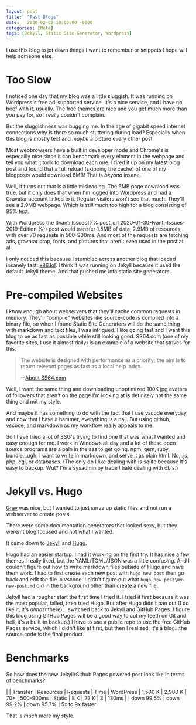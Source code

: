 ```yaml
---
layout: post
title:  "Fast Blogs"
date:   2020-02-08 10:00:00 -0600
categories: [Meta]
tags: [Jekyll, Static Site Generator, Wordpress]
---
```


I use this blog to jot down things I want to remember or snippets I hope will help someone else.

# Too Slow

I noticed one day that my blog was a little sluggish. It was running on Wordpress's free ad-supported service. It's a nice service, and I have no beef with it, usually. The free themes are nice and you get much more than you pay for, so I really couldn't complain.

But the sluggishness was bugging me. In the age of gigabit speed internet connections why is there so much stuttering during load? Especially when this blog is mostly text and _maybe_ a picture every other post.

Most webbrowsers have a built in developer mode and Chrome's is especailly nice since it can benchmark every element in the webpage and tell you what it took to download each one. I fired it up on my latest blog post and found that a full reload (skipping the cache) of one of my blogposts would download 6MB! That is *beyond* insane.

Well, it turns out that is a little misleading. The 6MB page download was true, but it only does that when I'm logged into Wordpress and had a Gravatar account linked to it. Regular visitors won't see that much. They'll see a 2.9MB webpage. Which is still _much_ too high for a blog consisting of 95% text.

With Wordpress the [Ivanti Issues]({% post_url 2020-01-30-Ivanti-Issues-2019-Edition %}) post would transfer 1.5MB of data, 2.9MB of resources, with over 70 requests in 500-900ms. And most of the requests are fetching ads, gravatar crap, fonts, and pictures that aren't even used in the post at all.

I only noticed this because I stumbled across another blog that loaded insanely fast: [x86.lol](https://x86.lol). I think it was running on Jekyll because it used the default Jekyll theme. And that pushed me into static site generators.

# Pre-compiled Websites

I know enough about webservers that they'll cache common requests in memory. They'll "compile" websites like source-code is compiled into a binary file, so when I found Static Site Generators will do the same thing with markdown and text files, I was intrigued. I like going fast and I want this blog to be as fast as possible while still looking good. SS64.com (one of my favorite sites, I use it almost daily) is an example of a website that strives for this.

> The website is designed with performance as a priority; the aim is to return relevant pages as fast as a local help index.
> 
> --[About SS64.com](https://ss64.com/docs/)

Well, I want the same thing and downloading unoptimized 100K jpg avatars of followers that aren't on the page I'm looking at is definitely not the same thing and not my style.

And maybe it has something to do with the fact that I use vscode everyday and now that I have a hammer, everything is a nail. But using github, vscode, and markdown as my workflow really appeals to me.

So I have tried a lot of SSG's trying to find one that was what I wanted and easy enough for me. I work in Windows all day and a lot of these open source programs are a pain in the ass to get going. npm, gem, ruby, bundle...ugh, I want to write in markdown, and serve it as plain html. No, .js, php, cgi, or databases. (The only db I like dealing with is sqlite because it's easy to backup. Wut? I'm a sysadmin by trade I hate dealing with db's.)

# Jekyll vs. Hugo

[Grav](https://getgrav.org/) was nice, but I wanted to just serve up static files and not run a webserver to create posts.

There were some documentation generators that looked sexy, but they weren't blog focused and not what I wanted.

It came down to [Jekyll](https://jekyllrb.com/) and [Hugo](https://gohugo.io/).

Hugo had an easier startup. I had it working on the first try. It has nice a few themes I really liked, but the YAML/TOML/JSON was a little confusing. And I couldn't figure out how to write markdown files outside of Hugo and have them work. I had to first create each new post with `hugo new post` then go back and edit the file in vscode. I didn't figure out what `hugo new post\my-new-post.md` did in the background other than create a new file.

Jekyll had a rougher start the first time I tried it. I tried it first because it was the most popular, failed, then tried Hugo. But after Hugo didn't pan out (I do like it, it's _almost_ there), I switched back to Jekyll and GitHub Pages. I figure this blog using GitHub Pages will be a good way to cut my teeth on Git and hell, it's a built-in backup.) I have to use a public repo to use the free GitHub Pages service, which I didn't like at first, but then I realized, it's a blog...the source code is the final product.

# Benchmarks

So how does the new Jekyll/Github Pages powered post look like in terms of benchmarks?

| | Transfer | Resources | Requests | Time
| WordPress | 1,500 K | 2,900 K | 70+ | 500-900ms
| Static | 8 K | 23 K | 3 | 130ms
| | down 99.5% | down 99.2% | down 95.7% | 5x to 9x faster 

That is _much_ more my style.
